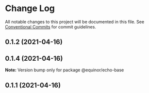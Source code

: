 # Change Log

All notable changes to this project will be documented in this file.
See [Conventional Commits](https://conventionalcommits.org) for commit guidelines.

## 0.1.2 (2021-04-16)

## 0.1.4 (2021-04-16)

**Note:** Version bump only for package @equinor/echo-base

## 0.1.1 (2021-04-16)
